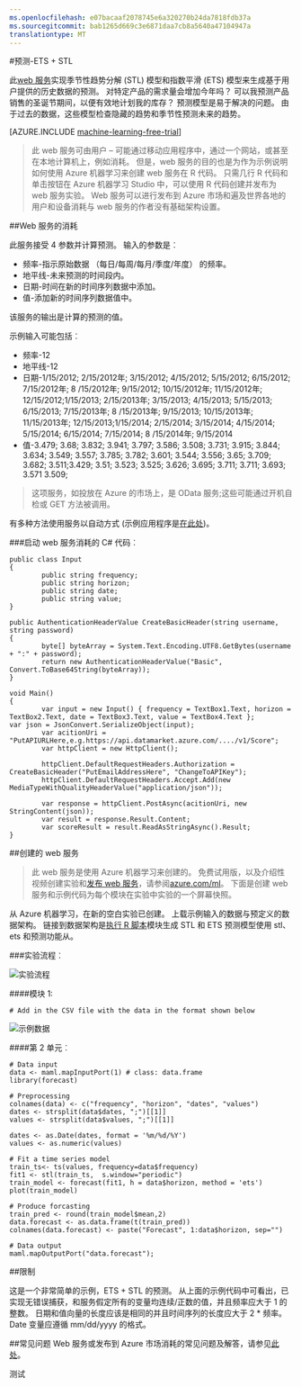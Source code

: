 ```yaml
---
ms.openlocfilehash: e07bacaaf2078745e6a320270b24da7818fdb37a
ms.sourcegitcommit: bab1265d669c3e6871daa7cb8a5640a47104947a
translationtype: MT
---
```

<properties 
    pageTitle="预测-ETS + STL |Microsoft Azure" 
    description="预测-ETS + STL" 
    services="machine-learning" 
    documentationCenter="" 
    authors="jaymathe" 
    manager="paulettm" 
    editor="cgronlun"/>

<tags 
    ms.service="machine-learning" 
    ms.workload="data-services" 
    ms.tgt_pltfrm="na" 
    ms.devlang="na" 
    ms.topic="article" 
    ms.date="09/02/2015" 
    ms.author="jaymathe"/> 

#预测-ETS + STL  

此[web 服务]( https://datamarket.azure.com/dataset/aml_labs/demand_forecast)实现季节性趋势分解 (STL) 模型和指数平滑 (ETS) 模型来生成基于用户提供的历史数据的预测。 对特定产品的需求量会增加今年吗？ 可以我预测产品销售的圣诞节期间，以便有效地计划我的库存？ 预测模型是易于解决的问题。 由于过去的数据，这些模型检查隐藏的趋势和季节性预测未来的趋势。 


[AZURE.INCLUDE [machine-learning-free-trial](../../includes/machine-learning-free-trial.md)] 
 
>此 web 服务可由用户 – 可能通过移动应用程序中，通过一个网站，或甚至在本地计算机上，例如消耗。 但是，web 服务的目的也是为作为示例说明如何使用 Azure 机器学习来创建 web 服务在 R 代码。 只需几行 R 代码和单击按钮在 Azure 机器学习 Studio 中，可以使用 R 代码创建并发布为 web 服务实验。 Web 服务可以进行发布到 Azure 市场和遍及世界各地的用户和设备消耗与 web 服务的作者没有基础架构设置。  
 
##Web 服务的消耗 

此服务接受 4 参数并计算预测。
输入的参数是︰

* 频率-指示原始数据 （每日/每周/每月/季度/年度） 的频率。
* 地平线-未来预测的时间段内。
* 日期-时间在新的时间序列数据中添加。
* 值-添加新的时间序列数据值中。

该服务的输出是计算的预测的值。
 
示例输入可能包括︰ 

* 频率-12
* 地平线-12
* 日期-1/15/2012; 2/15/2012年; 3/15/2012; 4/15/2012; 5/15/2012; 6/15/2012; 7/15/2012年; 8 /15/2012年; 9/15/2012; 10/15/2012年; 11/15/2012年; 12/15/2012;1/15/2013; 2/15/2013年; 3/15/2013; 4/15/2013; 5/15/2013; 6/15/2013; 7/15/2013年; 8 /15/2013年; 9/15/2013; 10/15/2013年; 11/15/2013年; 12/15/2013;1/15/2014; 2/15/2014; 3/15/2014; 4/15/2014; 5/15/2014; 6/15/2014; 7/15/2014; 8 /15/2014年; 9/15/2014
* 值-3.479; 3.68; 3.832; 3.941; 3.797; 3.586; 3.508; 3.731; 3.915; 3.844; 3.634; 3.549; 3.557; 3.785; 3.782; 3.601; 3.544; 3.556; 3.65; 3.709; 3.682; 3.511;3.429; 3.51; 3.523; 3.525; 3.626; 3.695; 3.711; 3.711; 3.693; 3.571 3.509;

>这项服务，如投放在 Azure 的市场上，是 OData 服务;这些可能通过开机自检或 GET 方法被调用。 

有多种方法使用服务以自动方式 (示例应用程序是[在此处](http://microsoftazuremachinelearning.azurewebsites.net/StlEtsForecasting.aspx ))。

###启动 web 服务消耗的 C# 代码︰

    public class Input
    {
            public string frequency;
            public string horizon;
            public string date;
            public string value;
    }
    
    public AuthenticationHeaderValue CreateBasicHeader(string username, string password)
    {
            byte[] byteArray = System.Text.Encoding.UTF8.GetBytes(username + ":" + password);
            return new AuthenticationHeaderValue("Basic", Convert.ToBase64String(byteArray));
    }
    
    void Main()
    {
            var input = new Input() { frequency = TextBox1.Text, horizon = TextBox2.Text, date = TextBox3.Text, value = TextBox4.Text };         var json = JsonConvert.SerializeObject(input);
            var acitionUri = "PutAPIURLHere,e.g.https://api.datamarket.azure.com/..../v1/Score";
            var httpClient = new HttpClient();
    
            httpClient.DefaultRequestHeaders.Authorization = CreateBasicHeader("PutEmailAddressHere", "ChangeToAPIKey");
            httpClient.DefaultRequestHeaders.Accept.Add(new MediaTypeWithQualityHeaderValue("application/json"));
    
            var response = httpClient.PostAsync(acitionUri, new StringContent(json));
            var result = response.Result.Content;
            var scoreResult = result.ReadAsStringAsync().Result;
    }


##创建的 web 服务 

>此 web 服务是使用 Azure 机器学习来创建的。 免费试用版，以及介绍性视频创建实验和[发布 web 服务](machine-learning-publish-a-machine-learning-web-service.md)，请参阅[azure.com/ml](http://azure.com/ml)。 下面是创建 web 服务和示例代码为每个模块在实验中实验的一个屏幕快照。

从 Azure 机器学习，在新的空白实验已创建。 上载示例输入的数据与预定义的数据架构。 链接到数据架构是[执行 R 脚本][执行 r 脚本]模块生成 STL 和 ETS 预测模型使用 stl、 ets 和预测功能从。 

###实验流程︰

![实验流程][2]

####模块 1:
 
    # Add in the CSV file with the data in the format shown below 
![示例数据][3]   

####第 2 单元︰

    # Data input
    data <- maml.mapInputPort(1) # class: data.frame
    library(forecast)
    
    # Preprocessing
    colnames(data) <- c("frequency", "horizon", "dates", "values")
    dates <- strsplit(data$dates, ";")[[1]]
    values <- strsplit(data$values, ";")[[1]]
    
    dates <- as.Date(dates, format = '%m/%d/%Y')
    values <- as.numeric(values)
    
    # Fit a time series model
    train_ts<- ts(values, frequency=data$frequency)
    fit1 <- stl(train_ts,  s.window="periodic")
    train_model <- forecast(fit1, h = data$horizon, method = 'ets')
    plot(train_model)
    
    # Produce forcasting
    train_pred <- round(train_model$mean,2)
    data.forecast <- as.data.frame(t(train_pred))
    colnames(data.forecast) <- paste("Forecast", 1:data$horizon, sep="")
    
    # Data output
    maml.mapOutputPort("data.forecast");

##限制 

这是一个非常简单的示例，ETS + STL 的预测。 从上面的示例代码中可看出，已实现无错误捕获，和服务假定所有的变量均连续/正数的值，并且频率应大于 1 的整数。 日期和值向量的长度应该是相同的并且时间序列的长度应大于 2 * 频率。 Date 变量应遵循 mm/dd/yyyy 的格式。

##常见问题
Web 服务或发布到 Azure 市场消耗的常见问题及解答，请参见[此处](machine-learning-marketplace-faq.md)。

[1]: ./media/machine-learning-r-csharp-retail-demand-forecasting/retail-img1.png
[2]: ./media/machine-learning-r-csharp-retail-demand-forecasting/retail-img2.png
[3]: ./media/machine-learning-r-csharp-retail-demand-forecasting/retail-img3.png


<!-- Module References -->
[执行 r 脚本]: https://msdn.microsoft.com/library/azure/30806023-392b-42e0-94d6-6b775a6e0fd5/
 

测试

